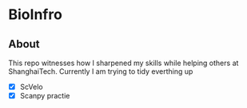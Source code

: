 # BioInfro
## About
This repo witnesses how I sharpened my skills while helping others at ShanghaiTech. 
Currently I am trying to tidy everthing up
- [x] ScVelo 
- [x] Scanpy practie
